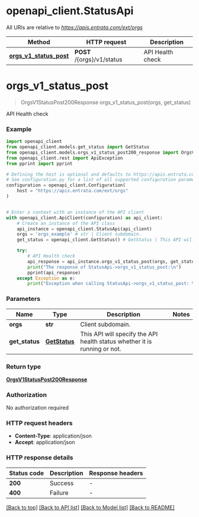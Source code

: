 # openapi_client.StatusApi

All URIs are relative to *https://apis.entrata.com/ext/orgs*

Method | HTTP request | Description
------------- | ------------- | -------------
[**orgs_v1_status_post**](StatusApi.md#orgs_v1_status_post) | **POST** /{orgs}/v1/status | API Health check


# **orgs_v1_status_post**
> OrgsV1StatusPost200Response orgs_v1_status_post(orgs, get_status)

API Health check

### Example


```python
import openapi_client
from openapi_client.models.get_status import GetStatus
from openapi_client.models.orgs_v1_status_post200_response import OrgsV1StatusPost200Response
from openapi_client.rest import ApiException
from pprint import pprint

# Defining the host is optional and defaults to https://apis.entrata.com/ext/orgs
# See configuration.py for a list of all supported configuration parameters.
configuration = openapi_client.Configuration(
    host = "https://apis.entrata.com/ext/orgs"
)


# Enter a context with an instance of the API client
with openapi_client.ApiClient(configuration) as api_client:
    # Create an instance of the API class
    api_instance = openapi_client.StatusApi(api_client)
    orgs = 'orgs_example' # str | Client subdomain.
    get_status = openapi_client.GetStatus() # GetStatus | This API will specify the API health status whether it is running or not.

    try:
        # API Health check
        api_response = api_instance.orgs_v1_status_post(orgs, get_status)
        print("The response of StatusApi->orgs_v1_status_post:\n")
        pprint(api_response)
    except Exception as e:
        print("Exception when calling StatusApi->orgs_v1_status_post: %s\n" % e)
```



### Parameters


Name | Type | Description  | Notes
------------- | ------------- | ------------- | -------------
 **orgs** | **str**| Client subdomain. | 
 **get_status** | [**GetStatus**](GetStatus.md)| This API will specify the API health status whether it is running or not. | 

### Return type

[**OrgsV1StatusPost200Response**](OrgsV1StatusPost200Response.md)

### Authorization

No authorization required

### HTTP request headers

 - **Content-Type**: application/json
 - **Accept**: application/json

### HTTP response details

| Status code | Description | Response headers |
|-------------|-------------|------------------|
**200** | Success |  -  |
**400** | Failure |  -  |

[[Back to top]](#) [[Back to API list]](../README.md#documentation-for-api-endpoints) [[Back to Model list]](../README.md#documentation-for-models) [[Back to README]](../README.md)

